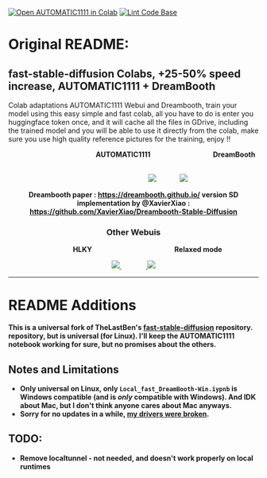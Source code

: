 [![Open AUTOMATIC1111 in Colab](https://colab.research.google.com/assets/colab-badge.svg)](https://colab.research.google.com/github/askiiart/universal-fast-stable-diffusion/blob/main/fast_stable_diffusion_AUTOMATIC1111.ipynb) [![Lint Code Base](https://github.com/askiiart/universal-fast-stable-diffusion/actions/workflows/linter.yml/badge.svg)](https://github.com/askiiart/universal-fast-stable-diffusion/actions/workflows/linter.yml)

# Original README:

## fast-stable-diffusion Colabs, +25-50% speed increase, AUTOMATIC1111 + DreamBooth
Colab adaptations AUTOMATIC1111 Webui and Dreambooth, train your model using this easy simple and fast colab, all you have to do is enter you huggingface token once, and it will cache all the files in GDrive, including the trained model and you will be able to use it directly from the colab, make sure you use high quality reference pictures for the training, enjoy !!
 
 
<center><b>&nbsp;&nbsp;	&nbsp;	&nbsp;	&nbsp;	&nbsp;&nbsp;	&nbsp;	&nbsp;	&nbsp;	&nbsp;&nbsp;	&nbsp;	&nbsp;	&nbsp;	&nbsp;&nbsp;	&nbsp;	&nbsp;	&nbsp;	&nbsp;&nbsp;	&nbsp;	&nbsp;	&nbsp;	&nbsp;&nbsp;	&nbsp;	&nbsp;AUTOMATIC1111 &nbsp;&nbsp;&nbsp;&nbsp;&nbsp;&nbsp;&nbsp;&nbsp;&nbsp;&nbsp;&nbsp;&nbsp;&nbsp;&nbsp;&nbsp;&nbsp;&nbsp;&nbsp;&nbsp;&nbsp;&nbsp;&nbsp;&nbsp;&nbsp;&nbsp;&nbsp;&nbsp;&nbsp;&nbsp;&nbsp;&nbsp;&nbsp;&nbsp;&nbsp;&nbsp;&nbsp;&nbsp;DreamBooth
 
<br>&nbsp;&nbsp;&nbsp;&nbsp;&nbsp;&nbsp;&nbsp;&nbsp;&nbsp;&nbsp;&nbsp;&nbsp;&nbsp;&nbsp;&nbsp;&nbsp;&nbsp;&nbsp;&nbsp;&nbsp;&nbsp;&nbsp;&nbsp;&nbsp;&nbsp;&nbsp;&nbsp;&nbsp;&nbsp;&nbsp;&nbsp;&nbsp;&nbsp;&nbsp;&nbsp;&nbsp;&nbsp;&nbsp;&nbsp;&nbsp;&nbsp;
<a href="https://colab.research.google.com/github/askiiart/universal-fast-stable-diffusion/blob/main/fast_stable_diffusion_AUTOMATIC1111.ipynb">
<img src='https://github.com/askiiart/universal-fast-stable-diffusion/raw/main/Dreambooth/1.jpg'></a>&nbsp;&nbsp;&nbsp;&nbsp;&nbsp;&nbsp;&nbsp;&nbsp;&nbsp;&nbsp;&nbsp;&nbsp;&nbsp;
<a href="https://colab.research.google.com/github/askiiart/universal-fast-stable-diffusion/blob/main/fast-DreamBooth.ipynb"><img src='https://github.com/askiiart/universal-fast-stable-diffusion/raw/main/Dreambooth/4.jpg'></a>

Dreambooth paper : https://dreambooth.github.io/
version
SD implementation by @XavierXiao : https://github.com/XavierXiao/Dreambooth-Stable-Diffusion
 
### Other Webuis
 
<b>&nbsp;&nbsp;&nbsp;&nbsp;&nbsp;&nbsp;&nbsp;&nbsp;&nbsp;&nbsp;&nbsp;&nbsp;&nbsp;&nbsp;&nbsp;&nbsp;&nbsp;HLKY &nbsp;&nbsp;&nbsp;&nbsp;&nbsp;&nbsp;&nbsp;&nbsp;&nbsp;&nbsp;&nbsp;&nbsp;&nbsp;&nbsp;&nbsp;&nbsp;&nbsp;&nbsp;&nbsp;&nbsp;&nbsp;
&nbsp;&nbsp;&nbsp;&nbsp;&nbsp;&nbsp;&nbsp;&nbsp;&nbsp;&nbsp;&nbsp;&nbsp;&nbsp;&nbsp;&nbsp;&nbsp;&nbsp;&nbsp;&nbsp;&nbsp;&nbsp;&nbsp;&nbsp;&nbsp;&nbsp;&nbsp; Relaxed mode
 
<a href="https://colab.research.google.com/github/askiiart/universal-fast-stable-diffusion/blob/main/fast_stable_diffusion_hlky.ipynb"><img src='https://github.com/askiiart/universal-fast-stable-diffusion/raw/main/Dreambooth/2.jpg'> </a> &nbsp;&nbsp;&nbsp;&nbsp;&nbsp;&nbsp;&nbsp;&nbsp;&nbsp;&nbsp;&nbsp;&nbsp;&nbsp;&nbsp;&nbsp;<a href="https://colab.research.google.com/github/askiiart/universal-fast-stable-diffusion/blob/main/fast_stable_diffusion_relaxed.ipynb"> 
 <img src='https://github.com/askiiart/universal-fast-stable-diffusion/raw/main/Dreambooth/3.jpg'></a>
</center>

---

# README Additions
This is a universal fork of TheLastBen's [fast-stable-diffusion](https://github.com/TheLastBen/fast-stable-diffusion) repository.
repository, but is universal (for Linux). I'll keep the AUTOMATIC1111 notebook working for sure, but no promises about the others.

## Notes and Limitations 
- **Only universal on Linux**, only `Local_fast_DreamBooth-Win.iypnb` is Windows compatible (and is *only* compatible with Windows). And IDK about Mac, but I don't think anyone cares about Mac anyways.
- Sorry for no updates in a while, [my drivers were broken](https://www.youtube.com/watch?v=i2lhwb_OckQ).

## TODO:
- Remove localtunnel - not needed, and doesn't work properly on local runtimes
